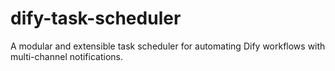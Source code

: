 # dify-task-scheduler
A modular and extensible task scheduler for automating Dify workflows with multi-channel notifications.
